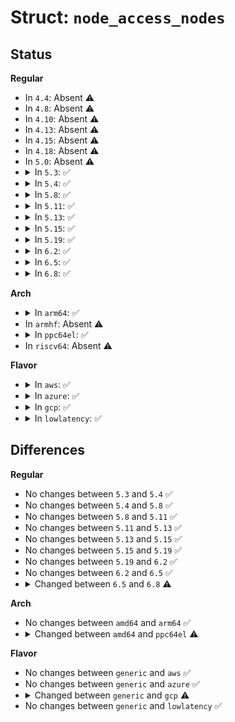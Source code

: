 # Struct: <code>node_access_nodes</code>

## Status
<b>Regular</b>
<ul>
<li>
In <code>4.4</code>: Absent ⚠️
</li>
<li>
In <code>4.8</code>: Absent ⚠️
</li>
<li>
In <code>4.10</code>: Absent ⚠️
</li>
<li>
In <code>4.13</code>: Absent ⚠️
</li>
<li>
In <code>4.15</code>: Absent ⚠️
</li>
<li>
In <code>4.18</code>: Absent ⚠️
</li>
<li>
In <code>5.0</code>: Absent ⚠️
</li>
<li>
<details>
<summary>In <code>5.3</code>: ✅</summary>

```c
struct node_access_nodes {
    struct device dev;
    struct list_head list_node;
    unsigned int access;
    struct node_hmem_attrs hmem_attrs;
};
```
</details>
</li>
<li>
<details>
<summary>In <code>5.4</code>: ✅</summary>

```c
struct node_access_nodes {
    struct device dev;
    struct list_head list_node;
    unsigned int access;
    struct node_hmem_attrs hmem_attrs;
};
```
</details>
</li>
<li>
<details>
<summary>In <code>5.8</code>: ✅</summary>

```c
struct node_access_nodes {
    struct device dev;
    struct list_head list_node;
    unsigned int access;
    struct node_hmem_attrs hmem_attrs;
};
```
</details>
</li>
<li>
<details>
<summary>In <code>5.11</code>: ✅</summary>

```c
struct node_access_nodes {
    struct device dev;
    struct list_head list_node;
    unsigned int access;
    struct node_hmem_attrs hmem_attrs;
};
```
</details>
</li>
<li>
<details>
<summary>In <code>5.13</code>: ✅</summary>

```c
struct node_access_nodes {
    struct device dev;
    struct list_head list_node;
    unsigned int access;
    struct node_hmem_attrs hmem_attrs;
};
```
</details>
</li>
<li>
<details>
<summary>In <code>5.15</code>: ✅</summary>

```c
struct node_access_nodes {
    struct device dev;
    struct list_head list_node;
    unsigned int access;
    struct node_hmem_attrs hmem_attrs;
};
```
</details>
</li>
<li>
<details>
<summary>In <code>5.19</code>: ✅</summary>

```c
struct node_access_nodes {
    struct device dev;
    struct list_head list_node;
    unsigned int access;
    struct node_hmem_attrs hmem_attrs;
};
```
</details>
</li>
<li>
<details>
<summary>In <code>6.2</code>: ✅</summary>

```c
struct node_access_nodes {
    struct device dev;
    struct list_head list_node;
    unsigned int access;
    struct node_hmem_attrs hmem_attrs;
};
```
</details>
</li>
<li>
<details>
<summary>In <code>6.5</code>: ✅</summary>

```c
struct node_access_nodes {
    struct device dev;
    struct list_head list_node;
    unsigned int access;
    struct node_hmem_attrs hmem_attrs;
};
```
</details>
</li>
<li>
<details>
<summary>In <code>6.8</code>: ✅</summary>

```c
struct node_access_nodes {
    struct device dev;
    struct list_head list_node;
    unsigned int access;
    struct access_coordinate coord;
};
```
</details>
</li>
</ul>
<b>Arch</b>
<ul>
<li>
<details>
<summary>In <code>arm64</code>: ✅</summary>

```c
struct node_access_nodes {
    struct device dev;
    struct list_head list_node;
    unsigned int access;
    struct node_hmem_attrs hmem_attrs;
};
```
</details>
</li>
<li>
In <code>armhf</code>: Absent ⚠️
</li>
<li>
<details>
<summary>In <code>ppc64el</code>: ✅</summary>

```c
struct node_access_nodes {
    struct device dev;
    struct list_head list_node;
    unsigned int access;
};
```
</details>
</li>
<li>
In <code>riscv64</code>: Absent ⚠️
</li>
</ul>
<b>Flavor</b>
<ul>
<li>
<details>
<summary>In <code>aws</code>: ✅</summary>

```c
struct node_access_nodes {
    struct device dev;
    struct list_head list_node;
    unsigned int access;
    struct node_hmem_attrs hmem_attrs;
};
```
</details>
</li>
<li>
<details>
<summary>In <code>azure</code>: ✅</summary>

```c
struct node_access_nodes {
    struct device dev;
    struct list_head list_node;
    unsigned int access;
    struct node_hmem_attrs hmem_attrs;
};
```
</details>
</li>
<li>
<details>
<summary>In <code>gcp</code>: ✅</summary>

```c
struct node_access_nodes {
    struct device dev;
    struct list_head list_node;
    unsigned int access;
};
```
</details>
</li>
<li>
<details>
<summary>In <code>lowlatency</code>: ✅</summary>

```c
struct node_access_nodes {
    struct device dev;
    struct list_head list_node;
    unsigned int access;
    struct node_hmem_attrs hmem_attrs;
};
```
</details>
</li>
</ul>

## Differences
<b>Regular</b>
<ul>
<li>
No changes between <code>5.3</code> and <code>5.4</code> ✅
</li>
<li>
No changes between <code>5.4</code> and <code>5.8</code> ✅
</li>
<li>
No changes between <code>5.8</code> and <code>5.11</code> ✅
</li>
<li>
No changes between <code>5.11</code> and <code>5.13</code> ✅
</li>
<li>
No changes between <code>5.13</code> and <code>5.15</code> ✅
</li>
<li>
No changes between <code>5.15</code> and <code>5.19</code> ✅
</li>
<li>
No changes between <code>5.19</code> and <code>6.2</code> ✅
</li>
<li>
No changes between <code>6.2</code> and <code>6.5</code> ✅
</li>
<li>
<details>
<summary>Changed between <code>6.5</code> and <code>6.8</code> ⚠️</summary>
<ul>
<li>
<b>Field added. </b>
<code>struct access_coordinate coord</code>
</li>
<li>
<b>Field removed. </b>
<code>struct node_hmem_attrs hmem_attrs</code>
</li>
</ul>
</details>
</li>
</ul>
<b>Arch</b>
<ul>
<li>
No changes between <code>amd64</code> and <code>arm64</code> ✅
</li>
<li>
<details>
<summary>Changed between <code>amd64</code> and <code>ppc64el</code> ⚠️</summary>
<ul>
<li>
<b>Field removed. </b>
<code>struct node_hmem_attrs hmem_attrs</code>
</li>
</ul>
</details>
</li>
</ul>
<b>Flavor</b>
<ul>
<li>
No changes between <code>generic</code> and <code>aws</code> ✅
</li>
<li>
No changes between <code>generic</code> and <code>azure</code> ✅
</li>
<li>
<details>
<summary>Changed between <code>generic</code> and <code>gcp</code> ⚠️</summary>
<ul>
<li>
<b>Field removed. </b>
<code>struct node_hmem_attrs hmem_attrs</code>
</li>
</ul>
</details>
</li>
<li>
No changes between <code>generic</code> and <code>lowlatency</code> ✅
</li>
</ul>
